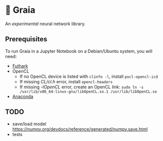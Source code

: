 # 🌄 Graia

An *experimental* neural network library.

## Prerequisites

To run Graia in a Jupyter Notebook on a Debian/Ubuntu system, you will need:

- [Futhark](https://futhark.readthedocs.io/en/stable/installation.html#installing-from-a-precompiled-snapshot)
- OpenCL
  - If no OpenCL device is listed with `clinfo -l`, install `pocl-opencl-icd`
  - If missing *CL/cl.h* error, install `opencl-headers`
  - If missing *-lOpenCL* error, create an OpenCL link: `sudo ln -s /usr/lib/x86_64-linux-gnu/libOpenCL.so.1 /usr/lib/libOpenCL.so`
- [Anaconda](https://docs.anaconda.com/free/anaconda/install/linux/)

## TODO

- save/load model https://numpy.org/devdocs/reference/generated/numpy.save.html
- tests
